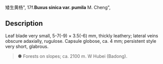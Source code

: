 矮生黄杨",
17f.**Buxus sinica var. pumila** M. Cheng",

## Description
Leaf blade very small, 5-7(-9) × 3.5(-6) mm, thickly leathery; lateral veins obscure adaxially, rugulose. Capsule globose, ca. 4 mm; persistent style very short, glabrous.

> ● Forests on slopes; ca. 2100 m. W Hubei (Badong).
